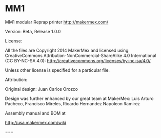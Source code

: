 MM1
===

MM1 modular Reprap printer
http://makermex.com/

Version: Beta, Release 1.0.0

License:

All the files are Copyright 2014 MakerMex and licensed using CreativeCommons Attribution-NonCommercial-ShareAlike 4.0 International (CC BY-NC-SA 4.0): http://creativecommons.org/licenses/by-nc-sa/4.0/

Unless other license is specified for a particular file.

Attribution:

Original design: Juan Carlos Orozco

Design was further enhanced by our great team at MakerMex: 
Luis Arturo Pacheco,
Francisco Mireles,
Ricardo Hernandez
Napoleon Ramirez

Assembly manual and BOM at

http://usa.makermex.com/wiki

===

